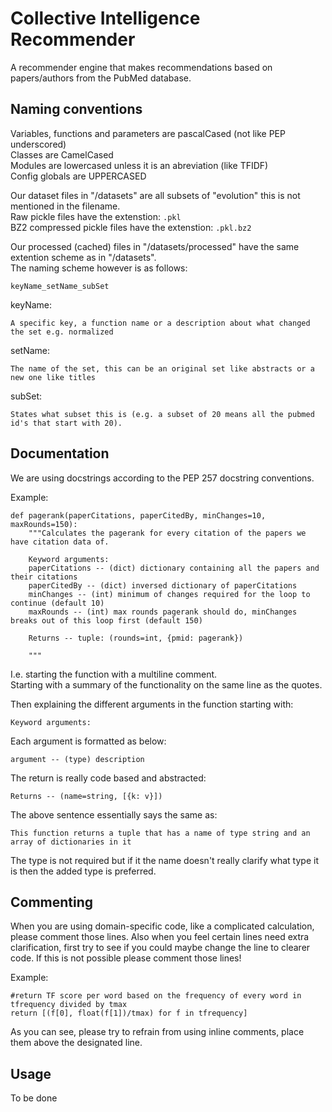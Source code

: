 # Collective Intelligence Recommender
A recommender engine that makes recommendations based on papers/authors from the PubMed database.

## Naming conventions
Variables, functions and parameters are pascalCased (not like PEP underscored)  
Classes are CamelCased  
Modules are lowercased unless it is an abreviation (like TFIDF)  
Config globals are UPPERCASED  

Our dataset files in "/datasets" are all subsets of "evolution" this is not mentioned in the filename.  
Raw pickle files have the extenstion: ```.pkl```  
BZ2 compressed pickle files have the extenstion: ```.pkl.bz2```  

Our processed (cached) files in "/datasets/processed" have the same extention scheme as in "/datasets".  
The naming scheme however is as follows:
```
keyName_setName_subSet
```

keyName:  
```
A specific key, a function name or a description about what changed the set e.g. normalized
```
setName:  
```
The name of the set, this can be an original set like abstracts or a new one like titles
```
subSet:  
```
States what subset this is (e.g. a subset of 20 means all the pubmed id's that start with 20).
```

## Documentation
We are using docstrings according to the PEP 257 docstring conventions.  

Example:  
```
def pagerank(paperCitations, paperCitedBy, minChanges=10, maxRounds=150):  
    """Calculates the pagerank for every citation of the papers we have citation data of.  
  
    Keyword arguments:  
    paperCitations -- (dict) dictionary containing all the papers and their citations  
    paperCitedBy -- (dict) inversed dictionary of paperCitations  
    minChanges -- (int) minimum of changes required for the loop to continue (default 10)  
    maxRounds -- (int) max rounds pagerank should do, minChanges breaks out of this loop first (default 150)  
  
    Returns -- tuple: (rounds=int, {pmid: pagerank})  
  
    """
```

I.e. starting the function with a multiline comment.  
Starting with a summary of the functionality on the same line as the quotes.  

Then explaining the different arguments in the function starting with:  
```
Keyword arguments:
```
Each argument is formatted as below:  
```
argument -- (type) description
```

The return is really code based and abstracted:  
```
Returns -- (name=string, [{k: v}])
```
The above sentence essentially says the same as:  
```
This function returns a tuple that has a name of type string and an array of dictionaries in it
```
The type is not required but if it the name doesn't really clarify what type it is then the added type is preferred.

## Commenting
When you are using domain-specific code, like a complicated calculation, please comment those lines.
Also when you feel certain lines need extra clarification, first try to see if you could maybe change the line to clearer code. 
If this is not possible please comment those lines!

Example:  
```
#return TF score per word based on the frequency of every word in tfrequency divided by tmax  
return [(f[0], float(f[1])/tmax) for f in tfrequency]  
```
As you can see, please try to refrain from using inline comments, place them above the designated line.

## Usage
To be done